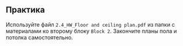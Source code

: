 ## Практика

Используйте файл `2.4_HW_Floor and ceiling plan.pdf` из папки с материалами ко второму блоку `Block 2`. Закончите планы пола и потолка самостоятельно.
